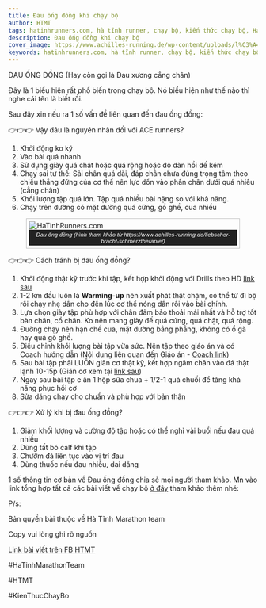 ```yaml
---
title: Đau ống đồng khi chạy bộ
author: HTMT
tags: hatinhrunners.com, hà tĩnh runner, chạy bộ, kiến thức chạy bộ, HaTinhMarathonTeam
description: Đau ống đồng khi chạy bộ
cover_image: https://www.achilles-running.de/wp-content/uploads/l%C3%A4uferin-mit-schmerzen.jpg
keywords: hatinhrunners.com, hà tĩnh runner, chạy bộ, kiến thức chạy bộ, chấn thương trong chạy bộ
---
```


ĐAU ỐNG ĐỒNG (Hay còn gọi là Đau xương cẳng chân)

Đây là 1 biểu hiện rất phổ biến trong chạy bộ.
Nó biểu hiện như thế nào thì nghe cái tên là biết rồi.

Sau đây xin nếu ra 1 số vấn đề liên quan đến đau ống đồng:

👉👉👉 Vậy đâu là nguyên nhân đối với ACE runners?

1. Khởi động ko kỹ
2. Vào bài quá nhanh
3. Sử dụng giày quá chật hoặc quá rộng hoặc độ đàn hồi đế kém
3. Chạy sai tư thế: Sải chân quá dài, đáp chân chưa đúng trọng tâm theo chiều thẳng đứng của cơ thể nên lực dồn vào phần chân dưới quá nhiều (cẳng chân)
4. Khối lượng tập quá lớn. Tập quá nhiều bài nặng so với khả năng.
5. Chạy trên đường có mặt đường quá cứng, gồ ghề, cua nhiều

<figure style="border: thin #c0c0c0 solid;
    display: flex;
    flex-flow: column;
    padding: 5px;
    max-width: 420px;
    margin: auto;">
<img style="max-width: 400px;
    max-height: 450px;"
    src="https://www.achilles-running.de/wp-content/uploads/l%C3%A4uferin-mit-schmerzen.jpg" alt="HaTinhRunners.com">
<figcaption style="background-color: #222;
    color: #fff;
    font: italic smaller sans-serif;
    padding: 3px;
    text-align: center;">Đau ống đồng (hình tham khảo từ https://www.achilles-running.de/liebscher-bracht-schmerztherapie/)</figcaption>
</figure>

👉👉👉 Cách tránh bị đau ống đồng?

1. Khởi động thật kỹ trước khi tập, kết hợp khởi động với Drills theo HD [link sau](https://youtu.be/Ow2zqtV-AcE)
2. 1-2 km đầu luôn là **Warming-up** nên xuất phát thật chậm, có thể từ đi bộ rồi chạy nhẹ dần cho đến lúc cơ thể nóng dần rồi vào bài chính.
3. Lựa chọn giày tập phù hợp với chân đảm bảo thoải mái nhất và hỗ trợ tốt bàn chân, cổ chân. Ko nên mang giày đế quá cứng, quá chật, quá rộng.
4. Đường chạy nên hạn chế cua, mặt đường bằng phẳng, không có ổ gà hay quá gồ ghề.
5. Điều chỉnh khối lượng bài tập vừa sức. Nên tập theo giáo án và có Coach hướng dẫn (Nội dung liên quan đến Giáo án - [Coach link](https://www.facebook.com/groups/1257424228218916/permalink/1327348554559816/))
6. Sau bài tập phải LUÔN giãn cơ thật kỹ, kết hợp ngâm chân vào đá thật lạnh 10-15p (Giãn cơ xem tại [link sau](https://www.facebook.com/100000135664729/videos/782016820156804/))
5. Ngay sau bài tập e ăn 1 hộp sữa chua + 1/2-1 quả chuối để tăng khả năng phục hồi cơ
6. Sửa dáng chạy cho chuẩn và phù hợp với bản thân

👉👉👉 Xử lý khi bị đau ống đồng?

1. Giảm khối lượng và cường độ tập hoặc có thể nghỉ vài buổi nếu đau quá nhiều
2. Dùng tất bó calf khi tập
3. Chườm đá liên tục vào vị trí đau
4. Dùng thuốc nếu đau nhiều, dai dẳng

1 số thông tin cơ bản về Đau ống đống chia sẻ mọi người tham khảo. Mn vào link tổng hợp tất cả các bài viết về chạy bộ [ở đây](https://www.facebook.com/groups/1257424228218916/permalink/1262682471026425/) tham khảo thêm nhé: 

P/s:

Bản quyền bài thuộc về Hà Tĩnh Marathon team

Copy vui lòng ghi rõ nguồn

[Link bài viết trên FB HTMT](https://www.facebook.com/groups/1257424228218916/posts/1332387624055909/)

#HaTinhMarathonTeam

#HTMT

#KienThucChayBo


